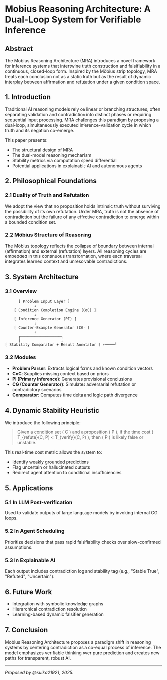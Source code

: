 
# Mobius Reasoning Architecture: A Dual-Loop System for Verifiable Inference

## Abstract
The Mobius Reasoning Architecture (MRA) introduces a novel framework for inference systems that intertwine truth construction and falsifiability in a continuous, closed-loop form. Inspired by the Möbius strip topology, MRA treats each conclusion not as a static truth but as the result of dynamic interplay between affirmation and refutation under a given condition space.

## 1. Introduction
Traditional AI reasoning models rely on linear or branching structures, often separating validation and contradiction into distinct phases or requiring sequential input processing. MRA challenges this paradigm by proposing a dual-loop, simultaneously executed inference-validation cycle in which truth and its negation co-emerge.

This paper presents:
- The structural design of MRA
- The dual-model reasoning mechanism
- Stability metrics via computation speed differential
- Potential applications in explainable AI and autonomous agents

## 2. Philosophical Foundations

### 2.1 Duality of Truth and Refutation
We adopt the view that no proposition holds intrinsic truth without surviving the possibility of its own refutation. Under MRA, truth is not the absence of contradiction but the failure of any effective contradiction to emerge within a bounded condition set.

### 2.2 Möbius Structure of Reasoning
The Möbius topology reflects the collapse of boundary between internal (affirmation) and external (refutation) layers. All reasoning cycles are embedded in this continuous transformation, where each traversal integrates learned context and unresolvable contradictions.

## 3. System Architecture

### 3.1 Overview
```
      [ Problem Input Layer ]
             ↓
    [ Condition Completion Engine (CoC) ]
             ↓
    [ Inference Generator (PI) ]
             ↓
    [ Counter-Example Generator (CG) ]
             ↓
      ┌──────────────────┐
      │                  ↓
[ Stability Comparator + Result Annotator ] ←────┘
```

### 3.2 Modules
- **Problem Parser**: Extracts logical forms and known condition vectors
- **CoC**: Supplies missing context based on priors
- **PI (Primary Inference)**: Generates provisional conclusions
- **CG (Counter Generator)**: Simulates adversarial refutation or contradictory scenarios
- **Comparator**: Computes time delta and logic path divergence

## 4. Dynamic Stability Heuristic

We introduce the following principle:

> Given a condition set \( C \) and a proposition \( P \), if the time cost \( T_{refute}(C, P) < T_{verify}(C, P) \), then \( P \) is likely false or unstable.

This real-time cost metric allows the system to:
- Identify weakly grounded predictions
- Flag uncertain or hallucinated outputs
- Redirect agent attention to conditional insufficiencies

## 5. Applications

### 5.1 In LLM Post-verification
Used to validate outputs of large language models by invoking internal CG loops.

### 5.2 In Agent Scheduling
Prioritize decisions that pass rapid falsifiability checks over slow-confirmed assumptions.

### 5.3 In Explainable AI
Each output includes contradiction log and stability tag (e.g., "Stable True", "Refuted", "Uncertain").

## 6. Future Work
- Integration with symbolic knowledge graphs
- Hierarchical contradiction resolution
- Learning-based dynamic falsifier generation

## 7. Conclusion
Mobius Reasoning Architecture proposes a paradigm shift in reasoning systems by centering contradiction as a co-equal process of inference. The model emphasizes verifiable thinking over pure prediction and creates new paths for transparent, robust AI.

---

*Proposed by @suika21921, 2025.*
